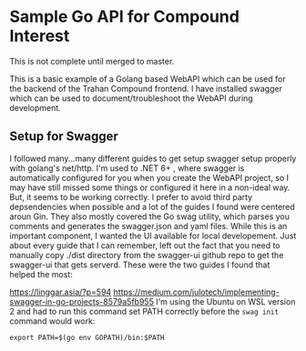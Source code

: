 # Sample Go API for Compound Interest
This is not complete until merged to master.

This is a basic example of a Golang based WebAPI which can be used for the backend of the Trahan Compound frontend. I have installed swagger which can be used to document/troubleshoot the WebAPI during development. 

## Setup for Swagger
I followed many...many different guides to get setup swagger setup properly with  golang's net/http. I'm used to .NET 6+ , where swagger is automatically configured for you when you create the WebAPI project, so I may have still missed some things or configured it here in a non-ideal way. But, it seems to be working correctly. I prefer to avoid third party depsendencies when possible and a lot of the guides I found were centered aroun Gin. They also mostly covered the Go swag utility, which parses you comments and generates the swagger.json and yaml files. While this is an important component, I wanted the UI available for local developement. Just about every guide that I can remember, left out the fact that you need to manually copy ./dist directory from the swagger-ui github repo to get the swagger-ui that gets serverd. These were the two guides I found that helped the most:

https://linggar.asia/?p=594
 https://medium.com/julotech/implementing-swagger-in-go-projects-8579a5fb955
I'm using the Ubuntu on WSL version 2 and had to run this command set PATH correctly before the `swag init` command would work: 

`export PATH=$(go env GOPATH)/bin:$PATH`